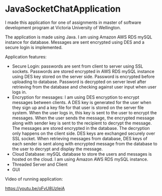 # JavaSocketChatApplication

I made this application for one of assignments in master of software development program at Victoria University of Wellington.

The application is made using Java. I am using Amazon AWS RDS mySQL instance for database. Messages are sent encrypted using DES and a secure login is
implemented.

Application features:

- Secure Login: passwords are sent from client to server using SSL sockets. Passwords are stored encrypted in AWS RDS mySQL instance using DES key stored on the server side. Password is encrypted before uploading to database. Password is decrypted on server level after retrieving from the database and checking against user input when user logs in.
- Encryption for messages: I am using DES encryption to encrypt messages between clients. A DES key is generated for the user when they sign up and a key file for that user is stored on the server file system. When the user logs in, this key is sent to the user to encrypt the messages. When the user sends the message, the encrypted message along with sender key is sent to the recipient to decrypt the message. The messages are stored encrypted in the database. The decryption only happens on the client side. DES keys are exchanged securely over SSL socket. When retrieving messages from database, DES keys of each sender is sent along with encrypted message from the database to the user to decrypt and display the message.
- Cloud Database: mySQL database to store the users and messages is hosted on the cloud. I am using Amazon AWS RDS mySQL instance.
- Threaded Server and Client
- GUI

Video of running application:

https://youtu.be/oFvU8UzIeiA
